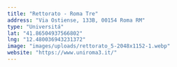 ```yaml
---
title: "Rettorato - Roma Tre"
address: "Via Ostiense, 133B, 00154 Roma RM"
type: "Universitá" 
lat: "41.86504937566802"
lng: "12.480036943231372"
image: "images/uploads/rettorato_5-2048x1152-1.webp"
website: "https://www.uniroma3.it/"
---
```

